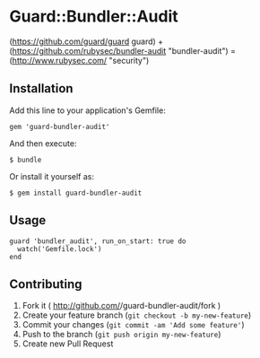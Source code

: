 # Guard::Bundler::Audit

(https://github.com/guard/guard guard) + (https://github.com/rubysec/bundler-audit "bundler-audit") = (http://www.rubysec.com/ "security")

## Installation

Add this line to your application's Gemfile:

    gem 'guard-bundler-audit'

And then execute:

    $ bundle

Or install it yourself as:

    $ gem install guard-bundler-audit

## Usage

    guard 'bundler_audit', run_on_start: true do
      watch('Gemfile.lock')
    end

## Contributing

1. Fork it ( http://github.com/<my-github-username>/guard-bundler-audit/fork )
2. Create your feature branch (`git checkout -b my-new-feature`)
3. Commit your changes (`git commit -am 'Add some feature'`)
4. Push to the branch (`git push origin my-new-feature`)
5. Create new Pull Request
